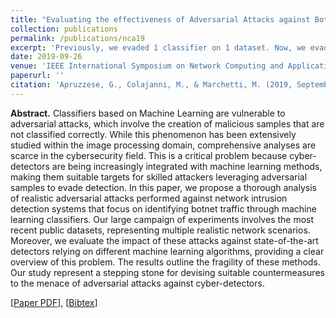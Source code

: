 ```yaml
---
title: "Evaluating the effectiveness of Adversarial Attacks against Botnet Detectors"
collection: publications
permalink: /publications/nca19
excerpt: 'Previously, we evaded 1 classifier on 1 dataset. Now, we evade 12 classifiers on 4 datasets!'
date: 2019-09-26
venue: 'IEEE International Symposium on Network Computing and Applications [BEST STUDENT PAPER AWARD]'
paperurl: ''
citation: 'Apruzzese, G., Colajanni, M., & Marchetti, M. (2019, September). Evaluating the effectiveness of adversarial attacks against botnet detectors. In <i>2019 IEEE 18th International Symposium on Network Computing and Applications (NCA)</i> (pp. 1-8). IEEE.'
---
```

<b>Abstract.</b> Classifiers based on Machine Learning are vulnerable to adversarial attacks, which involve the creation of malicious samples that are not classified correctly. While this phenomenon has been extensively studied within the image processing domain, comprehensive analyses are scarce in the cybersecurity field. This is a critical problem because cyber-detectors are being increasingly integrated with machine learning methods, making them suitable targets for skilled attackers leveraging adversarial samples to evade detection. In this paper, we propose a thorough analysis of realistic adversarial attacks performed against network intrusion detection systems that focus on identifying botnet traffic through machine learning classifiers. Our large campaign of experiments involves the most recent public datasets, representing multiple realistic network scenarios. Moreover, we evaluate the impact of these attacks against state-of-the-art detectors relying on different machine learning algorithms, providing a clear overview of this problem. The results outline the fragility of these methods. Our study represent a stepping stone for devising suitable countermeasures to the menace of adversarial attacks against cyber-detectors.

[[Paper PDF](https://gioapru.github.io/files/papers/nca19/nca19.pdf)], [[Bibtex](https://gioapru.github.io/files/papers/nca19/nca19.bib)]